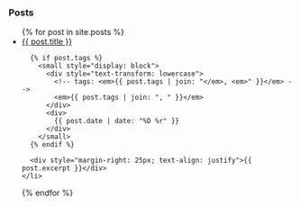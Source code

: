 ### Posts
<ul>
  {% for post in site.posts %}
    <li>
      <a href="{{ post.url }}">{{ post.title }}</a>
      
      {% if post.tags %}
        <small style="display: block">
          <div style="text-transform: lowercase">
            <!-- tags: <em>{{ post.tags | join: "</em>, <em>" }}</em> -->
            <em>{{ post.tags | join: ", " }}</em>
          </div>
          <div>
            {{ post.date | date: "%D %r" }}
          </div>
        </small>
      {% endif %}
            
      <div style="margin-right: 25px; text-align: justify">{{ post.excerpt }}</div>
    </li>
  {% endfor %}
</ul>
